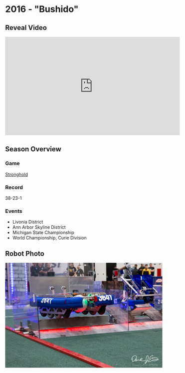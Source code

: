 # 2016 - "Bushido"

## Reveal Video

<iframe width="560" height="315" src="https://www.youtube.com/embed/nn_5LEMqNXw?si=fCMO7f9dgLPpTsmA" title="YouTube video player" frameborder="0" allow="accelerometer; autoplay; clipboard-write; encrypted-media; gyroscope; picture-in-picture; web-share" referrerpolicy="strict-origin-when-cross-origin" allowfullscreen></iframe>

## Season Overview

### Game

[Stronghold](https://www.youtube.com/watch?v=VqOKzoHJDjA)

### Record

38-23-1

### Events

- Livonia District
- Ann Arbor Skyline District
- Michigan State Championship
- World Championship, Curie Division

## Robot Photo

![alt text](Media/2016_Robot.png)